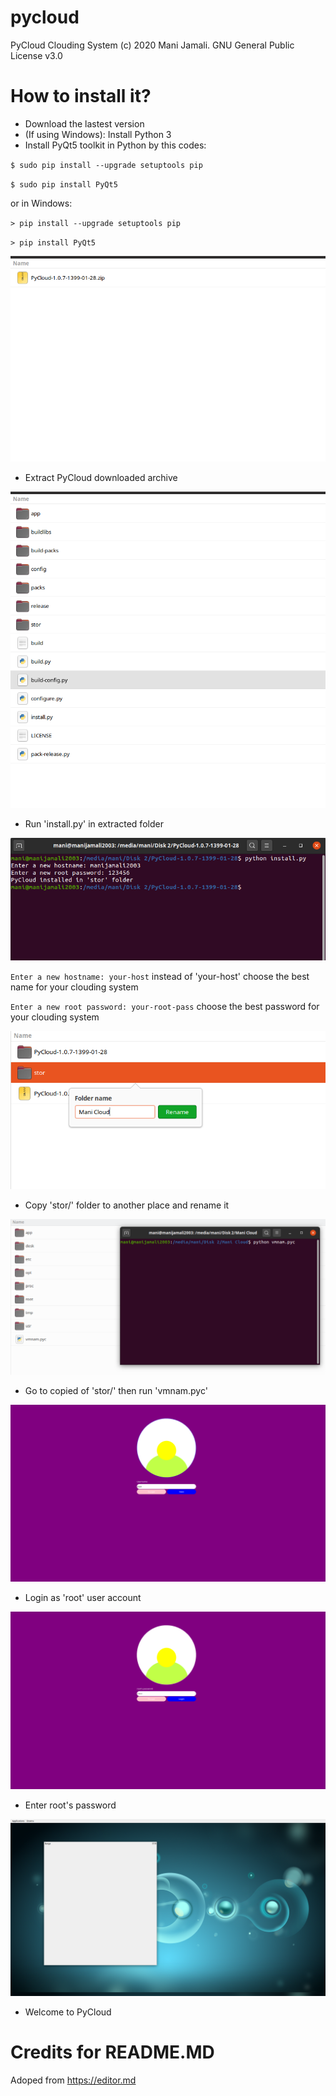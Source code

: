 # pycloud
PyCloud Clouding System (c) 2020 Mani Jamali. GNU General Public License v3.0

# How to install it?
* Download the lastest version
* (If using Windows): Install Python 3
* Install PyQt5 toolkit in Python by this codes:

`$ sudo pip install --upgrade setuptools pip`

`$ sudo pip install PyQt5`

 or in Windows:
 
`> pip install --upgrade setuptools pip`

`> pip install PyQt5`

![](https://raw.githubusercontent.com/manijamali2003/pycloud-projects/master/screenshot-1.png)

* Extract PyCloud downloaded archive

![](https://raw.githubusercontent.com/manijamali2003/pycloud-projects/master/screenshot-2.png)

* Run 'install.py' in extracted folder

![](https://raw.githubusercontent.com/manijamali2003/pycloud-projects/master/screenshot-3.png)

`Enter a new hostname: your-host` instead of 'your-host' choose the best name for your clouding system

`Enter a new root password: your-root-pass` choose the best password for your clouding system

![](https://raw.githubusercontent.com/manijamali2003/pycloud-projects/master/screenshot-4.png)

* Copy 'stor/' folder to another place and rename it

![](https://raw.githubusercontent.com/manijamali2003/pycloud-projects/master/screenshot-5.png)

* Go to copied of 'stor/' then run 'vmnam.pyc'

![](https://raw.githubusercontent.com/manijamali2003/pycloud-projects/master/screenshot-6.png)

* Login as 'root' user account

![](https://raw.githubusercontent.com/manijamali2003/pycloud-projects/master/screenshot-7.png)

* Enter root's password

![](https://raw.githubusercontent.com/manijamali2003/pycloud-projects/master/screenshot-8.png)

* Welcome to PyCloud

# Credits for README.MD

Adoped from https://editor.md
